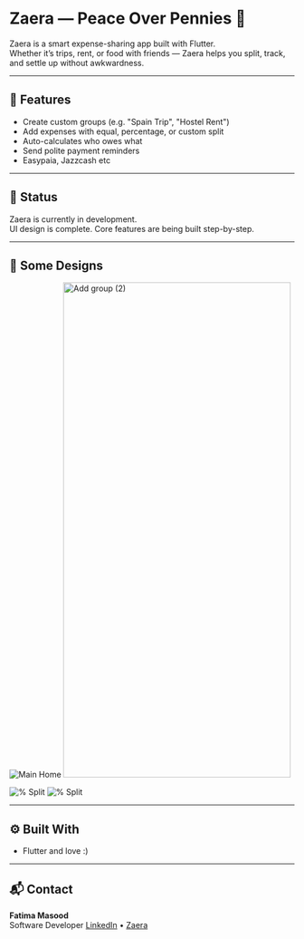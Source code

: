 # Zaera — Peace Over Pennies 🤎

Zaera is a smart expense-sharing app built with Flutter.  
Whether it’s trips, rent, or food with friends — Zaera helps you split, track, and settle up without awkwardness.

---

## 🔑 Features

- Create custom groups (e.g. "Spain Trip", "Hostel Rent")
- Add expenses with equal, percentage, or custom split
- Auto-calculates who owes what
- Send polite payment reminders
- Easypaia, Jazzcash etc

---

## 🚧 Status

Zaera is currently in development.  
UI design is complete. Core features are being built step-by-step.

---

## 🤎 Some Designs

![Main Home](https://github.com/user-attachments/assets/e2dd175e-8e18-4aa6-bc29-2be1021c19cd)                    <img width="402" height="874" alt="Add group (2)" src="https://github.com/user-attachments/assets/032eff46-f08e-4a34-8875-129558967a49" />


![% Split](https://github.com/user-attachments/assets/79341ec0-7a20-4c4e-9936-b6bf66f46c88)                    ![% Split](https://github.com/user-attachments/assets/f5e3d34c-abc7-48ff-aeb6-12dcdcea0105)


---

## ⚙️ Built With

- Flutter and love :)

---

## 📬 Contact

**Fatima Masood**  
Software Developer
[LinkedIn](https://www.linkedin.com/in/fatimamasoodfm/) • [Zaera](https://www.linkedin.com/company/zaera-ap/)

